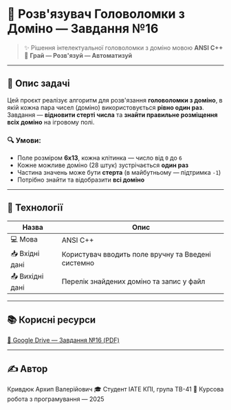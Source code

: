 # 🧠 Розв'язувач Головоломки з Доміно — Завдання №16

> ✨ Рішення інтелектуальної головоломки з доміно мовою **ANSI C++**  
> 🧩 **Грай — Розв'язуй — Автоматизуй**

---

## 📌 Опис задачі

Цей проєкт реалізує алгоритм для розв'язання **головоломки з доміно**, в якій кожна пара чисел (доміно) використовується **рівно один раз**.  
Завдання — **відновити стерті числа** та **знайти правильне розміщення всіх доміно** на ігровому полі.

### 🔍 Умови:
- Поле розміром **6x13**, кожна клітинка — число від `0` до `6`
- Кожне можливе доміно (28 штук) зустрічається **один раз**
- Частина значень може бути **стерта** (в майбутньому — підтримка `-1`)
- Потрібно знайти та відобразити **всі доміно**

---

## 🚀 Технології

| Назва            | Опис                             |
|------------------|----------------------------------|
| 💻 Мова           | ANSI C++                         |
| 📥 Вхідні дані    | Користувач вводить поле вручну та Введені системно|
| 📤 Вихідні дані   | Перелік знайдених доміно та запис у файл |
---

## 📚 Корисні ресурси

[🔗 Google Drive — Завдання №16 (PDF)](https://drive.google.com/drive/u/0/folders/15T69hFH4xIQl6r3G8yE7_wZiSjjwCcbI)

---

## ✍️ Автор

Кривдюк Архип Валерійович
🎓 Студент ІАТЕ КПІ, група ТВ-41
📅 Курсова робота з програмування — 2025